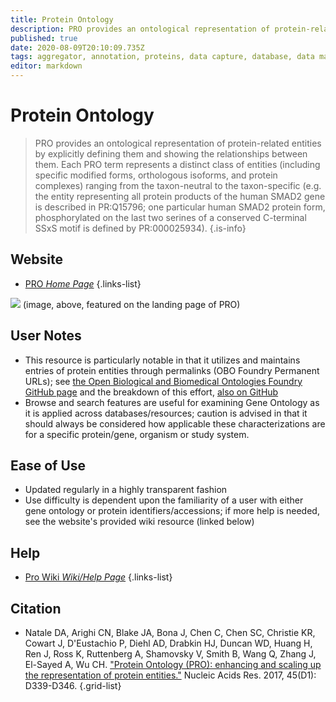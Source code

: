 ```yaml
---
title: Protein Ontology
description: PRO provides an ontological representation of protein-related entities by explicitly defining them and showing the relationships between them. 
published: true
date: 2020-08-09T20:10:09.735Z
tags: aggregator, annotation, proteins, data capture, database, data mapping, protein-protein, ontology
editor: markdown
---
```


# Protein Ontology

> PRO provides an ontological representation of protein-related entities by explicitly defining them and showing the relationships between them. Each PRO term represents a distinct class of entities (including specific modified forms, orthologous isoforms, and protein complexes) ranging from the taxon-neutral to the taxon-specific (e.g. the entity representing all protein products of the human SMAD2 gene is described in PR:Q15796; one particular human SMAD2 protein form, phosphorylated on the last two serines of a conserved C-terminal SSxS motif is defined by PR:000025934).
{.is-info}

 

## Website 

- [PRO *Home Page*](https://proconsortium.org/pro.shtml)
 {.links-list}

<img src="https://proconsortium.org/images/Pro2.png"></img>
(image, above, featured on the landing page of PRO)


## User Notes
- This resource is particularly notable in that it utilizes and maintains entries of protein entities through permalinks (OBO Foundry Permanent URLs); see [the Open Biological and Biomedical Ontologies Foundry GitHub page](https://github.com/OBOFoundry) and the breakdown of this effort, [also on GitHub](https://github.com/OBOFoundry/purl.obolibrary.org/)
- Browse and search features are useful for examining Gene Ontology as it is applied across databases/resources; caution is advised in that it should always be considered how applicable these characterizations are for a specific protein/gene, organism or study system.
 
## Ease of Use
- Updated regularly in a highly transparent fashion
- Use difficulty is dependent upon the familiarity of a user with either gene ontology or protein identifiers/accessions; if more help is needed, see the website's provided wiki resource (linked below)


## Help

- [Pro Wiki *Wiki/Help Page*](https://confluence.proteininformationresource.org/display/PROWIKI)
{.links-list}


## Citation 

- Natale DA, Arighi CN, Blake JA, Bona J, Chen C, Chen SC, Christie KR, Cowart J, D'Eustachio P, Diehl AD, Drabkin HJ, Duncan WD, Huang H, Ren J, Ross K, Ruttenberg A, Shamovsky V, Smith B, Wang Q, Zhang J, El-Sayed A, Wu CH. ["Protein Ontology (PRO): enhancing and scaling up the representation of protein entities."](https://academic.oup.com/nar/article/45/D1/D339/2605841) Nucleic Acids Res. 2017, 45(D1): D339-D346.
{.grid-list}
